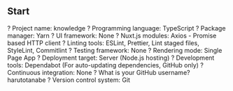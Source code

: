 ## Start

? Project name: knowledge
? Programming language: TypeScript
? Package manager: Yarn
? UI framework: None
? Nuxt.js modules: Axios - Promise based HTTP client
? Linting tools: ESLint, Prettier, Lint staged files, StyleLint, Commitlint
? Testing framework: None
? Rendering mode: Single Page App
? Deployment target: Server (Node.js hosting)
? Development tools: Dependabot (For auto-updating dependencies, GitHub only)
? Continuous integration: None
? What is your GitHub username? harutotanabe
? Version control system: Git